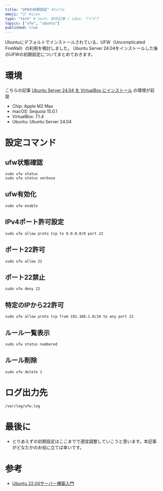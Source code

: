 ```yaml
---
title: "UFWの初期設定" #title
emoji: "🦛" #icon
type: "tech" # tech: 技術記事 / idea: アイデア
topics: ["ufw", "ubuntu"]
published: true
---
```

Ubuntuにデフォルトでインストールされている、UFW（Uncomplicated FireWall）の利用を検討しました。
Ubuntu Server 24.04をインストールした後のUFWの初期設定についてまとめておきます。

# 環境
こちらの記事 [Ubuntu Server 24.04 を VirtualBox にインストール](https://zenn.dev/makaaso/articles/install-ubuntu-2404-virtualbox) の環境が前提
- Chip: Apple M2 Max
- macOS: Sequoia 15.0.1
- VirtualBox: 7.1.4
- Ubuntu: Ubuntu Server 24.04

# 設定コマンド
## ufw状態確認
```
sudo ufw status
sudo ufw status verbose
```

## ufw有効化
```
sudo ufw enable
```

## IPv4ポート許可設定
```
sudo ufw allow proto tcp to 0.0.0.0/0 port 22
```

## ポート22許可
```
sudo ufw allow 22
```

## ポート22禁止
```
sudo ufw deny 22
```

## 特定のIPから22許可
```
sudo ufw allow proto tcp from 192.168.1.0/24 to any port 22
```

## ルール一覧表示
```
sudo ufw status numbered
```

## ルール削除
```
sudo ufw delete 1
```

# ログ出力先
```
/var/log/ufw.log
```

# 最後に
- とりあえずの初期設定はここまでで適宜調整していこうと思います。本記事がどなたかのお役に立てば幸いです。

# 参考
- [Ubuntu 22.04サーバー構築入門](https://zenn.dev/uchidaryo/books/ubuntu-2204-server-book/viewer/ufw)
